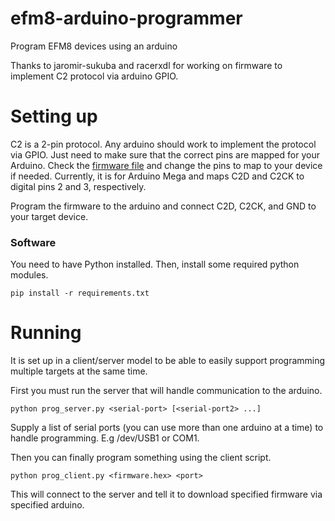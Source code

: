 # efm8-arduino-programmer
Program EFM8 devices using an arduino

Thanks to jaromir-sukuba and racerxdl for working on firmware to implement C2 protocol via arduino GPIO.

# Setting up

C2 is a 2-pin protocol.  Any arduino should work to implement the protocol via GPIO.  Just need to make sure that the correct pins are mapped for your Arduino.  Check the [firmware file](https://github.com/conorpp/efm8-arduino-programmer/blob/master/prog/prog.ino#L11) and change the pins to map to your device if needed.  Currently, it is for Arduino Mega and maps C2D and C2CK to digital pins 2 and 3, respectively.

Program the firmware to the arduino and connect C2D, C2CK, and GND to your target device.

### Software

You need to have Python installed.  Then, install some required python modules.

```
pip install -r requirements.txt
```

# Running

It is set up in a client/server model to be able to easily support programming multiple targets at the same time.

First you must run the server that will handle communication to the arduino.

```
python prog_server.py <serial-port> [<serial-port2> ...]
```

Supply a list of serial ports (you can use more than one arduino at a time) to handle programming.  E.g /dev/USB1 or COM1.

Then you can finally program something using the client script.

```
python prog_client.py <firmware.hex> <port>
```

This will connect to the server and tell it to download specified firmware via specified arduino.  
